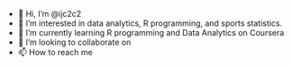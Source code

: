 - 👋 Hi, I’m @ijc2c2
- 👀 I’m interested in data analytics, R programming, and sports statistics.
- 🌱 I’m currently learning R programming and Data Analytics on Coursera
- 💞️ I’m looking to collaborate on 
- 📫 How to reach me

<!---
ijc2c2/ijc2c2 is a ✨ special ✨ repository because its `README.md` (this file) appears on your GitHub profile.
You can click the Preview link to take a look at your changes.
--->
